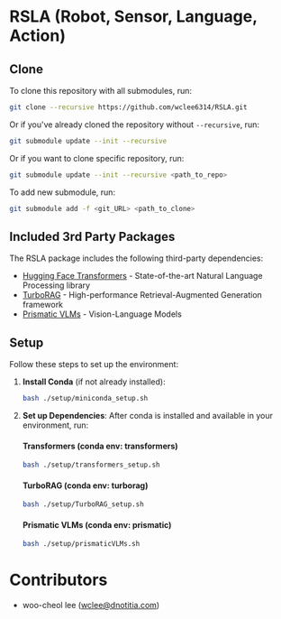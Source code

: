 # RSLA (Robot, Sensor, Language, Action)

## Clone

To clone this repository with all submodules, run:

```bash
git clone --recursive https://github.com/wclee6314/RSLA.git
```

Or if you've already cloned the repository without `--recursive`, run:

```bash
git submodule update --init --recursive
```

Or if you want to clone specific repository, run:

```bash
git submodule update --init --recursive <path_to_repo>
```

To add new submodule, run:
```bash
git submodule add -f <git_URL> <path_to_clone>
```

## Included 3rd Party Packages

The RSLA package includes the following third-party dependencies:

* [Hugging Face Transformers](https://github.com/huggingface/transformers) - State-of-the-art Natural Language Processing library
* [TurboRAG](https://github.com/turborag/TurboRAG) - High-performance Retrieval-Augmented Generation framework
* [Prismatic VLMs](https://github.com/TRI-ML/prismatic-vlms) - Vision-Language Models


## Setup

Follow these steps to set up the environment:

1. **Install Conda** (if not already installed):
   ```bash
   bash ./setup/miniconda_setup.sh
   ```

2. **Set up Dependencies**:
   After conda is installed and available in your environment, run:
   #### Transformers (conda env: transformers)
   ```bash
   bash ./setup/transformers_setup.sh
   ```
   
   #### TurboRAG (conda env: turborag)
   ```bash
   bash ./setup/TurboRAG_setup.sh
   ```

   #### Prismatic VLMs (conda env: prismatic)
   ```bash
   bash ./setup/prismaticVLMs.sh
   ```

# Contributors
- woo-cheol lee (wclee@dnotitia.com)
